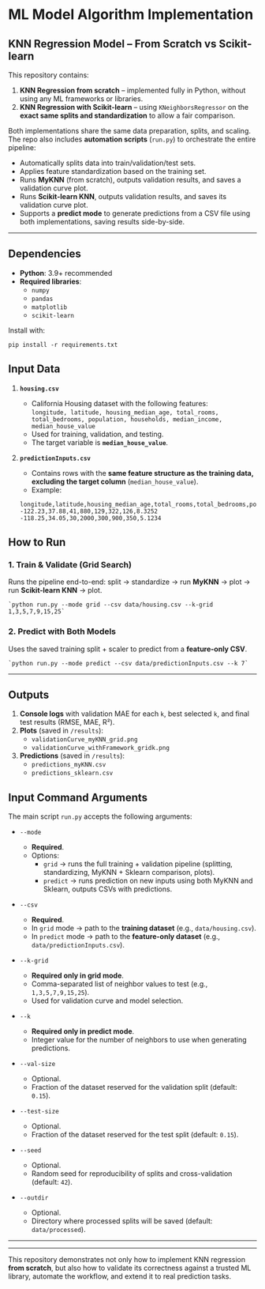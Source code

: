 # ML Model Algorithm Implementation

## KNN Regression Model – From Scratch vs Scikit-learn

This repository contains:

1. **KNN Regression from scratch** – implemented fully in Python, without using any ML frameworks or libraries.  
2. **KNN Regression with Scikit-learn** – using `KNeighborsRegressor` on the **exact same splits and standardization** to allow a fair comparison.  

Both implementations share the same data preparation, splits, and scaling.  
The repo also includes **automation scripts** (`run.py`) to orchestrate the entire pipeline:  
- Automatically splits data into train/validation/test sets.  
- Applies feature standardization based on the training set.  
- Runs **MyKNN** (from scratch), outputs validation results, and saves a validation curve plot.  
- Runs **Scikit-learn KNN**, outputs validation results, and saves its validation curve plot.  
- Supports a **predict mode** to generate predictions from a CSV file using both implementations, saving results side-by-side.

---

## Dependencies

- **Python**: 3.9+ recommended  
- **Required libraries**:
  - `numpy`
  - `pandas`
  - `matplotlib`
  - `scikit-learn`

Install with:
```
pip install -r requirements.txt
```

##  Input Data

1. **`housing.csv`**  
   - California Housing dataset with the following features:  
     `longitude, latitude, housing_median_age, total_rooms, total_bedrooms, population, households, median_income, median_house_value`  
   - Used for training, validation, and testing.  
   - The target variable is **`median_house_value`**.  

2. **`predictionInputs.csv`**  
   - Contains rows with the **same feature structure as the training data, excluding the target column** (`median_house_value`).  
   - Example:

   ```
   longitude,latitude,housing_median_age,total_rooms,total_bedrooms,population,households,median_income
   -122.23,37.88,41,880,129,322,126,8.3252
   -118.25,34.05,30,2000,300,900,350,5.1234
   ```

## How to Run

### 1. Train & Validate (Grid Search)

Runs the pipeline end-to-end: split → standardize → run **MyKNN** → plot → run **Scikit-learn KNN** → plot.

```
`python run.py --mode grid --csv data/housing.csv --k-grid 1,3,5,7,9,15,25`
```

### 2. Predict with Both Models

Uses the saved training split + scaler to predict from a **feature-only CSV**.

```
`python run.py --mode predict --csv data/predictionInputs.csv --k 7`
```

---

## Outputs

1. **Console logs** with validation MAE for each `k`, best selected `k`, and final test results (RMSE, MAE, R²).  
2. **Plots** (saved in `/results`):  
   - `validationCurve_myKNN_grid.png`  
   - `validationCurve_withFramework_gridk.png`  
3. **Predictions** (saved in `/results`):  
   - `predictions_myKNN.csv`  
   - `predictions_sklearn.csv`  

## Input Command Arguments

The main script `run.py` accepts the following arguments:

- `--mode`  
  - **Required**.  
  - Options:  
    - `grid` → runs the full training + validation pipeline (splitting, standardizing, MyKNN + Sklearn comparison, plots).  
    - `predict` → runs prediction on new inputs using both MyKNN and Sklearn, outputs CSVs with predictions.  

- `--csv`  
  - **Required**.  
  - In `grid` mode → path to the **training dataset** (e.g., `data/housing.csv`).  
  - In `predict` mode → path to the **feature-only dataset** (e.g., `data/predictionInputs.csv`).  

- `--k-grid`  
  - **Required only in grid mode**.  
  - Comma-separated list of neighbor values to test (e.g., `1,3,5,7,9,15,25`).  
  - Used for validation curve and model selection.  

- `--k`  
  - **Required only in predict mode**.  
  - Integer value for the number of neighbors to use when generating predictions.  

- `--val-size`  
  - Optional.  
  - Fraction of the dataset reserved for the validation split (default: `0.15`).  

- `--test-size`  
  - Optional.  
  - Fraction of the dataset reserved for the test split (default: `0.15`).  

- `--seed`  
  - Optional.  
  - Random seed for reproducibility of splits and cross-validation (default: `42`).  

- `--outdir`  
  - Optional.  
  - Directory where processed splits will be saved (default: `data/processed`).  

---


---

This repository demonstrates not only how to implement KNN regression **from scratch**, but also how to validate its correctness against a trusted ML library, automate the workflow, and extend it to real prediction tasks.
